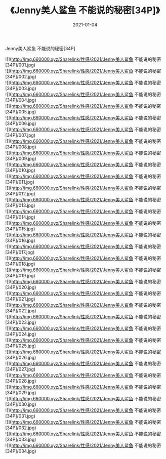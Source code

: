 ﻿---
layout: post
title:  《Jenny美人鲨鱼 不能说的秘密[34P]》
date:   2021-01-04
img: http://img.660000.xyz/Sharelink/性感/2021/Jenny美人鲨鱼 不能说的秘密[34P]/000.jpg
categories: [美女, 清纯, 唯美]
---

Jenny美人鲨鱼 不能说的秘密[34P]

  ![](http://img.660000.xyz/Sharelink/性感/2021/Jenny美人鲨鱼 不能说的秘密[34P]/001.jpg) <br> ![](http://img.660000.xyz/Sharelink/性感/2021/Jenny美人鲨鱼 不能说的秘密[34P]/002.jpg) <br> ![](http://img.660000.xyz/Sharelink/性感/2021/Jenny美人鲨鱼 不能说的秘密[34P]/003.jpg) <br> ![](http://img.660000.xyz/Sharelink/性感/2021/Jenny美人鲨鱼 不能说的秘密[34P]/004.jpg) <br> ![](http://img.660000.xyz/Sharelink/性感/2021/Jenny美人鲨鱼 不能说的秘密[34P]/005.jpg) <br> ![](http://img.660000.xyz/Sharelink/性感/2021/Jenny美人鲨鱼 不能说的秘密[34P]/006.jpg) <br> ![](http://img.660000.xyz/Sharelink/性感/2021/Jenny美人鲨鱼 不能说的秘密[34P]/007.jpg) <br> ![](http://img.660000.xyz/Sharelink/性感/2021/Jenny美人鲨鱼 不能说的秘密[34P]/008.jpg) <br> ![](http://img.660000.xyz/Sharelink/性感/2021/Jenny美人鲨鱼 不能说的秘密[34P]/009.jpg) <br> ![](http://img.660000.xyz/Sharelink/性感/2021/Jenny美人鲨鱼 不能说的秘密[34P]/010.jpg) <br> ![](http://img.660000.xyz/Sharelink/性感/2021/Jenny美人鲨鱼 不能说的秘密[34P]/011.jpg) <br> ![](http://img.660000.xyz/Sharelink/性感/2021/Jenny美人鲨鱼 不能说的秘密[34P]/012.jpg) <br> ![](http://img.660000.xyz/Sharelink/性感/2021/Jenny美人鲨鱼 不能说的秘密[34P]/013.jpg) <br> ![](http://img.660000.xyz/Sharelink/性感/2021/Jenny美人鲨鱼 不能说的秘密[34P]/014.jpg) <br> ![](http://img.660000.xyz/Sharelink/性感/2021/Jenny美人鲨鱼 不能说的秘密[34P]/015.jpg) <br> ![](http://img.660000.xyz/Sharelink/性感/2021/Jenny美人鲨鱼 不能说的秘密[34P]/016.jpg) <br> ![](http://img.660000.xyz/Sharelink/性感/2021/Jenny美人鲨鱼 不能说的秘密[34P]/017.jpg) <br> ![](http://img.660000.xyz/Sharelink/性感/2021/Jenny美人鲨鱼 不能说的秘密[34P]/018.jpg) <br> ![](http://img.660000.xyz/Sharelink/性感/2021/Jenny美人鲨鱼 不能说的秘密[34P]/019.jpg) <br> ![](http://img.660000.xyz/Sharelink/性感/2021/Jenny美人鲨鱼 不能说的秘密[34P]/020.jpg) <br> ![](http://img.660000.xyz/Sharelink/性感/2021/Jenny美人鲨鱼 不能说的秘密[34P]/021.jpg) <br> ![](http://img.660000.xyz/Sharelink/性感/2021/Jenny美人鲨鱼 不能说的秘密[34P]/022.jpg) <br> ![](http://img.660000.xyz/Sharelink/性感/2021/Jenny美人鲨鱼 不能说的秘密[34P]/023.jpg) <br> ![](http://img.660000.xyz/Sharelink/性感/2021/Jenny美人鲨鱼 不能说的秘密[34P]/024.jpg) <br> ![](http://img.660000.xyz/Sharelink/性感/2021/Jenny美人鲨鱼 不能说的秘密[34P]/025.jpg) <br> ![](http://img.660000.xyz/Sharelink/性感/2021/Jenny美人鲨鱼 不能说的秘密[34P]/026.jpg) <br> ![](http://img.660000.xyz/Sharelink/性感/2021/Jenny美人鲨鱼 不能说的秘密[34P]/027.jpg) <br> ![](http://img.660000.xyz/Sharelink/性感/2021/Jenny美人鲨鱼 不能说的秘密[34P]/028.jpg) <br> ![](http://img.660000.xyz/Sharelink/性感/2021/Jenny美人鲨鱼 不能说的秘密[34P]/029.jpg) <br> ![](http://img.660000.xyz/Sharelink/性感/2021/Jenny美人鲨鱼 不能说的秘密[34P]/030.jpg) <br> ![](http://img.660000.xyz/Sharelink/性感/2021/Jenny美人鲨鱼 不能说的秘密[34P]/031.jpg) <br> ![](http://img.660000.xyz/Sharelink/性感/2021/Jenny美人鲨鱼 不能说的秘密[34P]/032.jpg) <br> ![](http://img.660000.xyz/Sharelink/性感/2021/Jenny美人鲨鱼 不能说的秘密[34P]/033.jpg) <br> ![](http://img.660000.xyz/Sharelink/性感/2021/Jenny美人鲨鱼 不能说的秘密[34P]/034.jpg) <br>